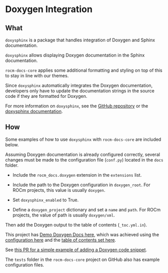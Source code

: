 # Doxygen Integration

## What

`doxysphinx` is a package that handles integration
of Doxygen and Sphinx documentation.

`doxysphinx` allows displaying Doxygen documentation in the Sphinx documentation.

`rocm-docs-core` applies some additional formatting and styling on top of this
to stay in line with our themes.

Since `doxysphinx` automatically integrates the Doxygen documentation,
developers only have to update the documentation strings in the source code
if they are formatted for Doxygen.

For more information on `doxysphinx`, see the [GitHub repository](https://github.com/boschglobal/doxysphinx)
or the [doxysphinx documentation](https://boschglobal.github.io/doxysphinx/).

## How

Some examples of how to use `doxysphinx` with `rocm-docs-core` are included below.

Assuming Doxygen documentation is already configured correctly,
several changes must be made to the configuration file (`conf.py`)
located in the `docs` folder.

- Include the `rocm_docs.doxygen` extension in the `extensions` list.

- Include the path to the Doxygen configuration in `doxygen_root`. For ROCm projects, this value is usually `doxygen`.

- Set `doxysphinx_enabled` to True.

- Define a `doxygen_project` dictionary and set a `name` and `path`. For ROCm projects, the value of path is usually `doxygen/xml`.

Then add the Doxygen output to the table of contents (`_toc.yml.in`).

This project has [Demo Doxygen Docs here](../demo/doxygen/html/index),
which was achieved using the [configuration here](https://github.com/RadeonOpenCompute/rocm-docs-core/blob/develop/docs/conf.py)
and the [table of contents set here](https://github.com/RadeonOpenCompute/rocm-docs-core/blob/develop/docs/sphinx/_toc.yml.in).

See [this PR for a simple example of adding a Doxygen code snippet](https://github.com/RadeonOpenCompute/rocm-docs-core/pull/222).

The `tests` folder in the `rocm-docs-core` project on GitHub
also has example configuration files.
